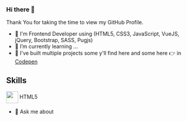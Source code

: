 ### Hi there 👋

Thank You for taking the time to view my GitHub Profile.

- 🔭 I'm Frontend Developer using (HTML5, CSS3, JavaScript, VueJS, jQuery, Bootstrap, SASS, Pugjs)
- 🌱 I’m currently learning ...
- 👯 I've built multiple projects some y'll find here and some here 👉 in [Codepen](https://codepen.io/mogoodia)
## Skills
  <img width = '32px' align= 'center' src="https://raw.githubusercontent.com/rahulbanerjee26/githubAboutMeGenerator/main/icons/html.svg"/> HTML5
- 💬 Ask me about 
